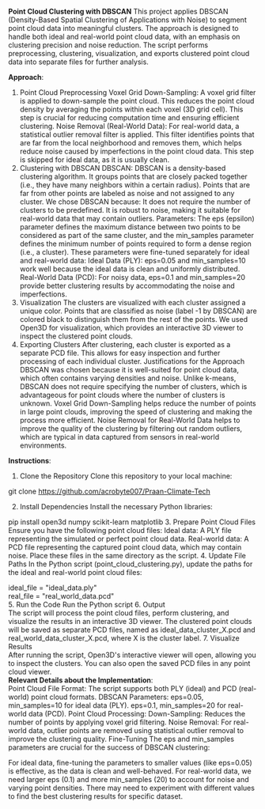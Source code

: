 **Point Cloud Clustering with DBSCAN**
This project applies DBSCAN (Density-Based Spatial Clustering of Applications with Noise) to segment point cloud data into meaningful clusters. The approach is designed to handle both ideal and real-world point cloud data, with an emphasis on clustering precision and noise reduction. The script performs preprocessing, clustering, visualization, and exports clustered point cloud data into separate files for further analysis.

**Approach**:
1. Point Cloud Preprocessing
Voxel Grid Down-Sampling: A voxel grid filter is applied to down-sample the point cloud. This reduces the point cloud density by averaging the points within each voxel (3D grid cell). This step is crucial for reducing computation time and ensuring efficient clustering.
Noise Removal (Real-World Data): For real-world data, a statistical outlier removal filter is applied. This filter identifies points that are far from the local neighborhood and removes them, which helps reduce noise caused by imperfections in the point cloud data. This step is skipped for ideal data, as it is usually clean.
2. Clustering with DBSCAN
DBSCAN: DBSCAN is a density-based clustering algorithm. It groups points that are closely packed together (i.e., they have many neighbors within a certain radius). Points that are far from other points are labeled as noise and not assigned to any cluster. We chose DBSCAN because:
It does not require the number of clusters to be predefined.
It is robust to noise, making it suitable for real-world data that may contain outliers.
Parameters: The eps (epsilon) parameter defines the maximum distance between two points to be considered as part of the same cluster, and the min_samples parameter defines the minimum number of points required to form a dense region (i.e., a cluster). These parameters were fine-tuned separately for ideal and real-world data:
Ideal Data (PLY): eps=0.05 and min_samples=10 work well because the ideal data is clean and uniformly distributed.
Real-World Data (PCD): For noisy data, eps=0.1 and min_samples=20 provide better clustering results by accommodating the noise and imperfections.
3. Visualization
The clusters are visualized with each cluster assigned a unique color. Points that are classified as noise (label -1 by DBSCAN) are colored black to distinguish them from the rest of the points.
We used Open3D for visualization, which provides an interactive 3D viewer to inspect the clustered point clouds.
4. Exporting Clusters
After clustering, each cluster is exported as a separate PCD file. This allows for easy inspection and further processing of each individual cluster.
Justifications for the Approach
DBSCAN was chosen because it is well-suited for point cloud data, which often contains varying densities and noise. Unlike k-means, DBSCAN does not require specifying the number of clusters, which is advantageous for point clouds where the number of clusters is unknown.
Voxel Grid Down-Sampling helps reduce the number of points in large point clouds, improving the speed of clustering and making the process more efficient.
Noise Removal for Real-World Data helps to improve the quality of the clustering by filtering out random outliers, which are typical in data captured from sensors in real-world environments.

**Instructions**:
<br>
1. Clone the Repository
Clone this repository to your local machine:


git clone https://github.com/acrobyte007/Praan-Climate-Tech

2. Install Dependencies
Install the necessary Python libraries:

pip install open3d numpy scikit-learn matplotlib
3. Prepare Point Cloud Files
Ensure you have the following point cloud files:
Ideal data: A PLY file representing the simulated or perfect point cloud data.
Real-world data: A PCD file representing the captured point cloud data, which may contain noise.
Place these files in the same directory as the script.
4. Update File Paths
In the Python script (point_cloud_clustering.py), update the paths for the ideal and real-world point cloud files:

ideal_file = "ideal_data.ply"   
real_file = "real_world_data.pcd"
<br>
5. Run the Code
Run the Python script
6. Output<br>
The script will process the point cloud files, perform clustering, and visualize the results in an interactive 3D viewer.
The clustered point clouds will be saved as separate PCD files, named as ideal_data_cluster_X.pcd and real_world_data_cluster_X.pcd, where X is the cluster label.
7. Visualize Results<br>
After running the script, Open3D's interactive viewer will open, allowing you to inspect the clusters. You can also open the saved PCD files in any point cloud viewer.
<br>
**Relevant Details about the Implementation**:<br>
Point Cloud File Format: The script supports both PLY (ideal) and PCD (real-world) point cloud formats.
DBSCAN Parameters:
eps=0.05, min_samples=10 for ideal data (PLY).
eps=0.1, min_samples=20 for real-world data (PCD).
Point Cloud Processing:
Down-Sampling: Reduces the number of points by applying voxel grid filtering.
Noise Removal: For real-world data, outlier points are removed using statistical outlier removal to improve the clustering quality.
Fine-Tuning
The eps and min_samples parameters are crucial for the success of DBSCAN clustering:

For ideal data, fine-tuning the parameters to smaller values (like eps=0.05) is effective, as the data is clean and well-behaved.
For real-world data, we need larger eps (0.1) and more min_samples (20) to account for noise and varying point densities. There may need to experiment with different values to find the best clustering results for specific dataset.
